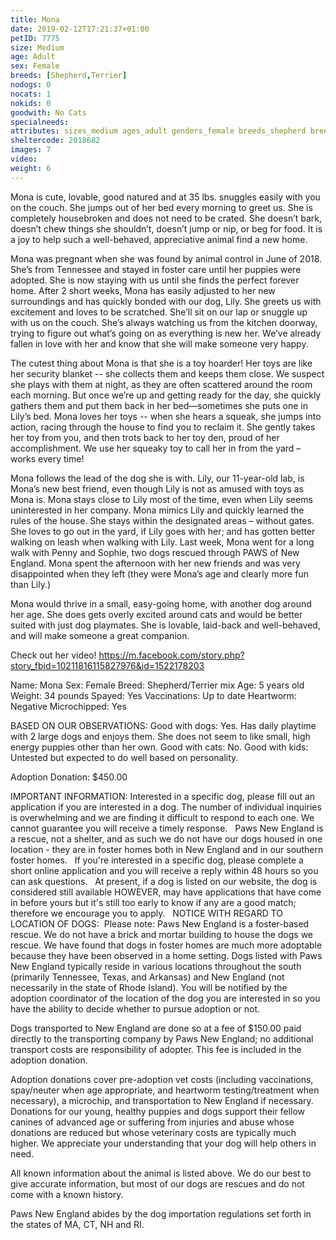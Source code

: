 ```yaml
---
title: Mona
date: 2019-02-12T17:21:37+01:00
petID: 7775
size: Medium
age: Adult
sex: Female
breeds: [Shepherd,Terrier]
nodogs: 0
nocats: 1
nokids: 0
goodwith: No Cats
specialneeds: 
attributes: sizes_medium ages_adult genders_female breeds_shepherd breeds_terrier options_no-cats
sheltercode: 2018682
images: 7
video: 
weight: 6
---
```


Mona is cute, lovable, good natured and at 35 lbs. snuggles easily with you on the couch. She jumps out of her bed every morning to greet us. She is completely housebroken and does not need to be crated.  She doesn&#8217;t bark, doesn&#8217;t chew things she shouldn&#8217;t, doesn&#8217;t jump or nip, or beg for food. It is a joy to help such a well-behaved, appreciative animal find a new home.

Mona was pregnant when she was found by animal control in June of 2018.   She&#8217;s from Tennessee and stayed in foster care until her puppies were adopted.  She is now staying with us until she finds the perfect forever home. After 2 short weeks, Mona has easily adjusted to her new surroundings and has quickly bonded with our dog, Lily. She greets us with excitement and loves to be scratched. She&#8217;ll sit on our lap or snuggle up with us on the couch. She&#8217;s always watching us from the kitchen doorway, trying to figure out what&#8217;s going on as everything is new her. We&#8217;ve already fallen in love with her and know that she will make someone very happy.

The cutest thing about Mona is that she is a toy hoarder! Her toys are like her security blanket -- she collects them and keeps them close. We suspect she plays with them at night, as they are often scattered around the room each morning.  But once we&#8217;re up and getting ready for the day, she quickly gathers them and put them back in her bed&#8212;sometimes she puts one in Lily&#8217;s bed. Mona loves her toys -- when she hears a squeak, she jumps into action, racing through the house to find you to reclaim it. She gently takes her toy from you, and then trots back to her toy den, proud of her accomplishment. We use her squeaky toy to call her in from the yard &#8211; works every time!    

Mona follows the lead of the dog she is with. Lily, our 11-year-old lab, is Mona&#8217;s new best friend, even though Lily is not as amused with toys as Mona is. Mona stays close to Lily most of the time, even when Lily seems uninterested in her company.  Mona mimics Lily and quickly learned the rules of the house. She stays within the designated areas &#8211; without gates. She loves to go out in the yard, if Lily goes with her; and has gotten better walking on leash when walking with Lily.  Last week, Mona went for a long walk with Penny and Sophie, two dogs rescued through PAWS of New England.  Mona spent the afternoon with her new friends and was very disappointed when they left (they were Mona&#8217;s age and clearly more fun than Lily.)  

Mona would thrive in a small, easy-going home, with another dog around her age.  She does gets overly excited around cats and would be better suited with just dog playmates. She is lovable, laid-back and well-behaved, and will make someone a great companion.

Check out her video! https://m.facebook.com/story.php?story_fbid=10211816115827976&id=1522178203

Name:  Mona
Sex:  Female
Breed:  Shepherd/Terrier mix 
Age:  5 years old
Weight:  34 pounds 
Spayed:  Yes
Vaccinations:  Up to date
Heartworm:  Negative
Microchipped: Yes

BASED ON OUR OBSERVATIONS:
Good with dogs:  Yes.  Has daily playtime with 2 large dogs and enjoys them. She does not seem to like small, high energy puppies other than her own.
Good with cats:  No.
Good with kids:  Untested but expected to do well based on personality. 


Adoption Donation: $450.00


IMPORTANT INFORMATION:
Interested in a specific dog, please fill out an application if you are interested in a dog. The number of individual inquiries is overwhelming and we are finding it difficult to respond to each one. We cannot guarantee you will receive a timely response.
&#160;
Paws New England is a rescue, not a shelter, and as such we do not have our dogs housed in one location - they are in foster homes both in New England and in our southern foster homes. &#160; If you're interested in a specific dog, please complete a short online application and you will receive a reply within 48 hours so you can ask questions.
&#160;
At present, if a dog is listed on our website, the dog is considered still available HOWEVER, may have applications that have come in before yours but it's still too early to know if any are a good match; therefore we encourage you to apply.
&#160;
NOTICE WITH REGARD TO LOCATION OF DOGS: &#160;Please note: Paws New England is a foster-based rescue. We do not have a brick and mortar building to house the dogs we rescue. We have found that dogs in foster homes are much more adoptable because they have been observed in a home setting. Dogs listed with Paws New England typically reside in various locations throughout the south (primarily Tennessee, Texas, and Arkansas) and New England (not necessarily in the state of Rhode Island). You will be notified by the adoption coordinator of the location of the dog you are interested in so you have the ability to decide whether to pursue adoption or not.

Dogs transported to New England are done so at a fee of $150.00 paid directly to the transporting company by Paws New England; no additional transport costs are responsibility of adopter. This fee is included in the adoption donation.

Adoption donations cover pre-adoption vet costs (including vaccinations, spay/neuter when age appropriate, and heartworm testing/treatment when necessary), a microchip, and transportation to New England if necessary.
Donations for our young, healthy puppies and dogs support their fellow canines of advanced age or suffering from injuries and abuse whose donations are reduced but whose veterinary costs are typically much higher. We appreciate your understanding that your dog will help others in need.

All known information about the animal is listed above. We do our best to give accurate information, but most of our dogs are rescues and do not come with a known history.

Paws New England abides by the dog importation regulations set forth in the states of MA, CT, NH and RI.